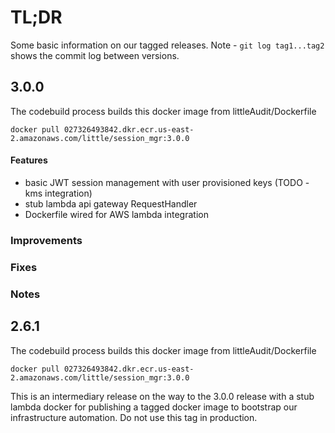 # TL;DR

Some basic information on our tagged releases.
Note - `git log tag1...tag2` shows the commit log between versions.

## 3.0.0

The codebuild process builds this docker image from littleAudit/Dockerfile

```
docker pull 027326493842.dkr.ecr.us-east-2.amazonaws.com/little/session_mgr:3.0.0
```

#### Features

* basic JWT session management with user provisioned keys (TODO - kms integration)
* stub lambda api gateway RequestHandler
* Dockerfile wired for AWS lambda integration

### Improvements


### Fixes


### Notes

## 2.6.1

The codebuild process builds this docker image from littleAudit/Dockerfile

```
docker pull 027326493842.dkr.ecr.us-east-2.amazonaws.com/little/session_mgr:3.0.0
```

This is an intermediary release on the way to the 3.0.0 release
with a stub lambda docker for publishing
a tagged docker image to bootstrap our infrastructure automation.
Do not use this tag in production.
